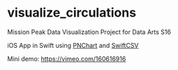 # visualize_circulations
Mission Peak Data Visualization Project for Data Arts S16

iOS App in Swift using [PNChart](https://github.com/kevinzhow/PNChart-Swift) and [SwiftCSV](https://github.com/naoty/SwiftCSV)

Mini demo: https://vimeo.com/160616916

